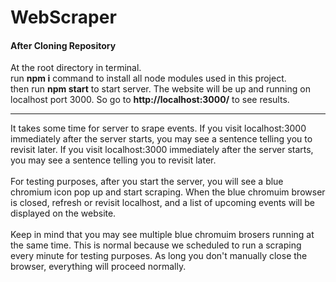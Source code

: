 # WebScraper

<h4>After Cloning Repository</h4>
At the root directory in terminal. 
<br>
run <b>npm i</b> command to install all node modules used in this project.
<br>
then run <b>npm start</b> to start server. The website will be up and running on localhost port 3000. So go to <b>http://localhost:3000/</b> to see results.
<br>
<hr>
It takes some time for server to srape events. If you visit localhost:3000 immediately after the server starts, you may see a sentence telling you to revisit later.
If you visit localhost:3000 immediately after the server starts, you may see a sentence telling you to revisit later.
<br>
<br>
For testing purposes, after you start the server, you will see a blue chromium icon pop up and start scraping. When the blue chromuim browser is closed, refresh or revisit localhost, and a list of upcoming events will be displayed on the website.
<br>
<br>
Keep in mind that you may see multiple blue chromuim brosers running at the same time. This is normal because we scheduled to run a scraping every minute for testing purposes. As long you don't manually close the browser, everything will proceed normally.
